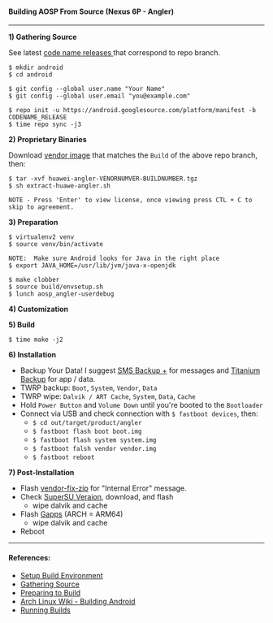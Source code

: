 #### Building AOSP From Source (Nexus 6P - Angler)
---

**1) Gathering Source**

See latest [code name releases ](https://source.android.com/source/build-numbers#source-code-tags-and-builds) that correspond to repo branch.

```
$ mkdir android
$ cd android

$ git config --global user.name "Your Name"
$ git config --global user.email "you@example.com"

$ repo init -u https://android.googlesource.com/platform/manifest -b CODENAME_RELEASE
$ time repo sync -j3
```

**2) Proprietary Binaries**

Download [vendor image](https://developers.google.com/android/drivers#angler) that matches the ```Build``` of the above repo branch, then:

```
$ tar -xvf huawei-angler-VENORNUMVER-BUILDNUMBER.tgz
$ sh extract-huawe-angler.sh

NOTE - Press 'Enter' to view license, once viewing press CTL + C to skip to agreement.
```

**3) Preparation**

```
$ virtualenv2 venv
$ source venv/bin/activate

NOTE:  Make sure Android looks for Java in the right place
$ export JAVA_HOME=/usr/lib/jvm/java-x-openjdk

$ make clobber
$ source build/envsetup.sh
$ lunch aosp_angler-userdebug
```

**4) Customization**

**5) Build**

```
$ time make -j2

```

**6) Installation**

- Backup Your Data! I suggest [SMS Backup +](https://play.google.com/store/apps/details?id=com.zegoggles.smssync) for messages and [Titanium 
Backup](https://play.google.com/store/apps/details?id=com.keramidas.TitaniumBackup) for app / data.
- TWRP backup: ```Boot```, ```System```, ```Vendor```, ```Data```
- TWRP wipe: ```Dalvik / ART Cache```, ```System```, ```Data```, ```Cache```
- Hold ```Power Button``` and ```Volume Down``` until you're booted to the ```Bootloader```
- Connect via USB and check connection with ```$ fastboot devices```, then:
  - ```$ cd out/target/product/angler```
  - ```$ fastboot flash boot boot.img```
  - ```$ fastboot flash system system.img```
  - ```$ fastboot falsh vendor vendor.img```
  - ```$ fastboot reboot```

**7) Post-Installation**

- Flash [vendor-fix-zip](https://forum.xda-developers.com/nexus-9/development/fix-build-prop-variety-fix-aka-contact-t3133347) for "Internal Error" message.
- Check [SuperSU Veraion](http://www.supersu.com/download), download, and flash
  - wipe dalvik and cache
- Flash [Gapps](http://opengapps.org/) (ARCH = ARM64)
  - wipe dalvik and cache
- Reboot

---

#### References:

- [Setup Build Environment](https://source.android.com/source/initializing)
- [Gathering Source](https://source.android.com/source/downloading)
- [Preparing to Build](https://source.android.com/source/building)
- [Arch Linux Wiki - Building Android](https://wiki.archlinux.org/index.php/android#Setting_up_the_build_environment)
- [Running Builds](https://source.android.com/source/running)
